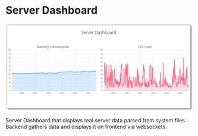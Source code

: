# Server Dashboard

![Dashboard for displaying load on our server](screenshot.png)


Server Dashboard that displays real server data parsed from system files. Backend gathers data and displays it on frontend via websockets.
